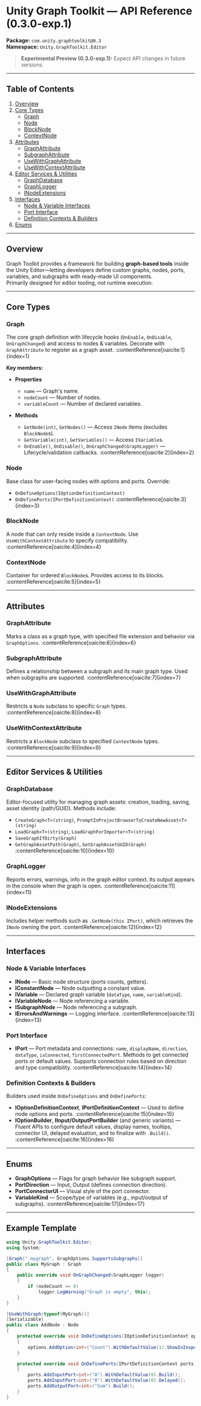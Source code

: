 # Unity Graph Toolkit — API Reference (0.3.0-exp.1)

**Package:** `com.unity.graphtoolkit@0.3`  
**Namespace:** `Unity.GraphToolkit.Editor`

> **Experimental Preview (0.3.0-exp.1):** Expect API changes in future versions.

---

## Table of Contents

1. [Overview](#overview)  
2. [Core Types](#core-types)  
   - [Graph](#graph)  
   - [Node](#node)  
   - [BlockNode](#blocknode)  
   - [ContextNode](#contextnode)  
3. [Attributes](#attributes)  
   - [GraphAttribute](#graphattribute)  
   - [SubgraphAttribute](#subgraphattribute)  
   - [UseWithGraphAttribute](#usewithgraphedifacture)  
   - [UseWithContextAttribute](#usewithcontextattribute)  
4. [Editor Services & Utilities](#editor-services--utilities)  
   - [GraphDatabase](#graphdatabase)  
   - [GraphLogger](#graphlogger)  
   - [INodeExtensions](#inodenoderssions)  
5. [Interfaces](#interfaces)  
   - [Node & Variable Interfaces](#node--variable-interfaces)  
   - [Port Interface](#port-interface)  
   - [Definition Contexts & Builders](#definition-contexts--builders)  
6. [Enums](#enums)

---

## Overview

Graph Toolkit provides a framework for building **graph-based tools** inside the Unity Editor—letting developers define custom graphs, nodes, ports, variables, and subgraphs with ready-made UI components.  
Primarily designed for editor tooling, not runtime execution.

---

## Core Types

### Graph

The core graph definition with lifecycle hooks (`OnEnable`, `OnDisable`, `OnGraphChanged`) and access to nodes & variables. Decorate with `GraphAttribute` to register as a graph asset. :contentReference[oaicite:1]{index=1}

**Key members:**

- **Properties**  
  - `name` — Graph's name.  
  - `nodeCount` — Number of nodes.  
  - `variableCount` — Number of declared variables.

- **Methods**  
  - `GetNode(int)`, `GetNodes()` — Access `INode` items (excludes `BlockNode`s).  
  - `GetVariable(int)`, `GetVariables()` — Access `IVariable`s.  
  - `OnEnable()`, `OnDisable()`, `OnGraphChanged(GraphLogger)` — Lifecycle/validation callbacks. :contentReference[oaicite:2]{index=2}

### Node

Base class for user-facing nodes with options and ports. Override:

- `OnDefineOptions(IOptionDefinitionContext)`  
- `OnDefinePorts(IPortDefinitionContext)` :contentReference[oaicite:3]{index=3}

### BlockNode

A node that can only reside inside a `ContextNode`. Use `UseWithContextAttribute` to specify compatibility. :contentReference[oaicite:4]{index=4}

### ContextNode

Container for ordered `BlockNode`s. Provides access to its blocks. :contentReference[oaicite:5]{index=5}

---

## Attributes

### GraphAttribute

Marks a class as a graph type, with specified file extension and behavior via `GraphOptions`. :contentReference[oaicite:6]{index=6}

### SubgraphAttribute

Defines a relationship between a subgraph and its main graph type. Used when subgraphs are supported. :contentReference[oaicite:7]{index=7}

### UseWithGraphAttribute

Restricts a `Node` subclass to specific `Graph` types. :contentReference[oaicite:8]{index=8}

### UseWithContextAttribute

Restricts a `BlockNode` subclass to specified `ContextNode` types. :contentReference[oaicite:9]{index=9}

---

## Editor Services & Utilities

### GraphDatabase

Editor-focused utility for managing graph assets: creation, loading, saving, asset identity (path/GUID). Methods include:

- `CreateGraph<T>(string)`, `PromptInProjectBrowserToCreateNewAsset<T>(string)`  
- `LoadGraph<T>(string)`, `LoadGraphForImporter<T>(string)`  
- `SaveGraphIfDirty(Graph)`  
- `GetGraphAssetPath(Graph)`, `GetGraphAssetGUID(Graph)` :contentReference[oaicite:10]{index=10}

### GraphLogger

Reports errors, warnings, info in the graph editor context. Its output appears in the console when the graph is open. :contentReference[oaicite:11]{index=11}

### INodeExtensions

Includes helper methods such as `.GetNode(this IPort)`, which retrieves the `INode` owning the port. :contentReference[oaicite:12]{index=12}

---

## Interfaces

### Node & Variable Interfaces

- **INode** — Basic node structure (ports counts, getters).  
- **IConstantNode** — Node outputting a constant value.  
- **IVariable** — Declared graph variable (`dataType`, `name`, `variableKind`).  
- **IVariableNode** — Node referencing a variable.  
- **ISubgraphNode** — Node referencing a subgraph.  
- **IErrorsAndWarnings** — Logging interface. :contentReference[oaicite:13]{index=13}

### Port Interface

- **IPort** — Port metadata and connections: `name`, `displayName`, `direction`, `dataType`, `isConnected`, `firstConnectedPort`. Methods to get connected ports or default values. Supports connection rules based on direction and type compatibility. :contentReference[oaicite:14]{index=14}

### Definition Contexts & Builders

Builders used inside `OnDefineOptions` and `OnDefinePorts`:

- **IOptionDefinitionContext**, **IPortDefinitionContext** — Used to define node options and ports. :contentReference[oaicite:15]{index=15}
- **IOptionBuilder**, **IInput/OutputPortBuilder** (and generic variants) — Fluent APIs to configure default values, display names, tooltips, connector UI, delayed evaluation, and to finalize with `.Build()`. :contentReference[oaicite:16]{index=16}

---

## Enums

- **GraphOptions** — Flags for graph behavior like subgraph support.  
- **PortDirection** — Input, Output (defines connection direction).  
- **PortConnectorUI** — Visual style of the port connector.  
- **VariableKind** — Scope/type of variables (e.g., input/output of subgraphs). :contentReference[oaicite:17]{index=17}

---

## Example Template

```csharp
using Unity.GraphToolkit.Editor;
using System;

[Graph(".mygraph", GraphOptions.SupportsSubgraphs)]
public class MyGraph : Graph
{
    public override void OnGraphChanged(GraphLogger logger)
    {
        if (nodeCount == 0)
            logger.LogWarning("Graph is empty", this);
    }
}

[UseWithGraph(typeof(MyGraph))]
[Serializable]
public class AddNode : Node
{
    protected override void OnDefineOptions(IOptionDefinitionContext options)
    {
        options.AddOption<int>("Count").WithDefaultValue(1).ShowInInspectorOnly();
    }

    protected override void OnDefinePorts(IPortDefinitionContext ports)
    {
        ports.AddInputPort<int>("A").WithDefaultValue(0).Build();
        ports.AddInputPort<int>("B").WithDefaultValue(0).Delayed();
        ports.AddOutputPort<int>("Sum").Build();
    }
}
